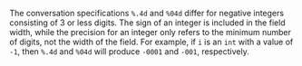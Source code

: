 The conversation specifications `%.4d` and `%04d` differ for negative integers consisting of 3 or less digits. The sign of an integer is included in the field width, while the precision for an integer only refers to the minimum number of digits, not the width of the field.  For example, if `i` is an `int` with a value of `-1`, then `%.4d` and `%04d` will produce `-0001` and `-001`, respectively.

